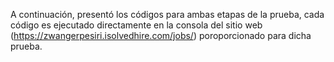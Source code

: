 A continuación, presentó los códigos para ambas etapas de la prueba, cada código es ejecutado directamente en la consola del sitio web (https://zwangerpesiri.isolvedhire.com/jobs/) poroporcionado para dicha prueba. 
